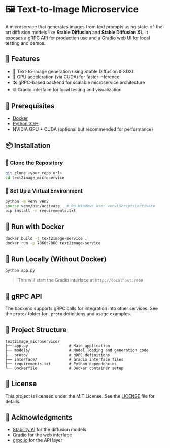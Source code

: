 # 🖼️ Text-to-Image Microservice

A microservice that generates images from text prompts using state-of-the-art diffusion models like **Stable Diffusion** and **Stable Diffusion XL**. It exposes a gRPC API for production use and a Gradio web UI for local testing and demos.

## 🚀 Features

- 🔮 Text-to-image generation using Stable Diffusion & SDXL  
- 🧠 GPU acceleration (via CUDA) for faster inference  
- 🛠️ gRPC-based backend for scalable microservice architecture  
- 🌐 Gradio interface for local testing and visualization  

## 🧰 Prerequisites

- [Docker](https://www.docker.com/)  
- [Python 3.9+](https://www.python.org/)  
- NVIDIA GPU + CUDA (optional but recommended for performance)  

## 📦 Installation

### 🔁 Clone the Repository
```bash
git clone <your_repo_url>
cd text2image_microservice
```

### 🐍 Set Up a Virtual Environment
```bash
python -m venv venv
source venv/bin/activate   # On Windows use: venv\Scripts\activate
pip install -r requirements.txt
```

## 🐳 Run with Docker
```bash
docker build -t text2image-service .
docker run -p 7860:7860 text2image-service
```

## 🧪 Run Locally (Without Docker)
```bash
python app.py
```
> This will start the Gradio interface at `http://localhost:7860`

## 📡 gRPC API

The backend supports gRPC calls for integration into other services. See the `proto/` folder for `.proto` definitions and usage examples.

## 📁 Project Structure
```
text2image_microservice/
├── app.py                  # Main application
├── models/                 # Model loading and generation code
├── proto/                  # gRPC definitions
├── interface/              # Gradio interface files
├── requirements.txt        # Python dependencies
└── Dockerfile              # Docker container setup
```

## 📄 License

This project is licensed under the MIT License. See the [LICENSE](LICENSE) file for details.

## 🙌 Acknowledgments

- [Stability AI](https://stability.ai/) for the diffusion models  
- [Gradio](https://www.gradio.app/) for the web interface  
- [grpc.io](https://grpc.io/) for the API layer

